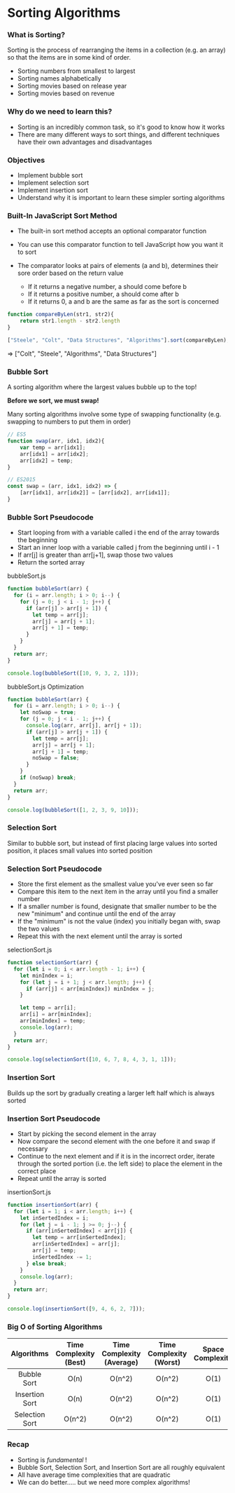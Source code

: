 # Sorting Algorithms

### What is Sorting?

Sorting is the process of rearranging the items in a collection (e.g. an array) so that the items are in some kind of order.

- Sorting numbers from smallest to largest
- Sorting names alphabetically
- Sorting movies based on release year
- Sorting movies based on revenue

### Why do we need to learn this?

- Sorting is an incredibly common task, so it's good to know how it works
- There are many different ways to sort things, and different techniques have their own advantages and disadvantages

### Objectives

- Implement bubble sort
- Implement selection sort
- Implement insertion sort
- Understand why it is important to learn these simpler sorting algorithms

### Built-In JavaScript Sort Method

- The built-in sort method accepts an optional comparator function

- You can use this comparator function to tell JavaScript how you want it to sort

- The comparator looks at pairs of elements (a and b), determines their sore order based on the return value   

  - If it returns a negative number, a should come before b
  - If it returns a positive number, a should come after b
  - If it returns 0, a and b are the same as far as the sort is concerned


```javascript
function compareByLen(str1, str2){
    return str1.length - str2.length
}

["Steele", "Colt", "Data Structures", "Algorithms"].sort(compareByLen);
```

=> ["Colt", "Steele", "Algorithms", "Data Structures"]

### Bubble Sort

A sorting algorithm where the largest values bubble up to the top!

**Before we sort, we must swap!**

Many sorting algorithms involve some type of swapping functionality (e.g. swapping to numbers to put them in order)

```javascript
// ES5
function swap(arr, idx1, idx2){
    var temp = arr[idx1];
    arr[idx1] = arr[idx2];
    arr[idx2] = temp;
}

// ES2015
const swap = (arr, idx1, idx2) => {
    [arr[idx1], arr[idx2]] = [arr[idx2], arr[idx1]];
}
```

### Bubble Sort Pseudocode

- Start looping from with a variable called i the end of the array towards the beginning
- Start an inner loop with a variable called j from the beginning until i - 1
- If arr[j] is greater than arr[j+1], swap those two values
- Return the sorted array

bubbleSort.js

```javascript
function bubbleSort(arr) {
  for (i = arr.length; i > 0; i--) {
    for (j = 0; j < i - 1; j++) {
      if (arr[j] > arr[j + 1]) {
        let temp = arr[j];
        arr[j] = arr[j + 1];
        arr[j + 1] = temp;
      }
    }
  }
  return arr;
}

console.log(bubbleSort([10, 9, 3, 2, 1]));
```

bubbleSort.js Optimization

```javascript
function bubbleSort(arr) {
  for (i = arr.length; i > 0; i--) {
    let noSwap = true;
    for (j = 0; j < i - 1; j++) {
      console.log(arr, arr[j], arr[j + 1]);
      if (arr[j] > arr[j + 1]) {
        let temp = arr[j];
        arr[j] = arr[j + 1];
        arr[j + 1] = temp;
        noSwap = false;
      }
    }
    if (noSwap) break;
  }
  return arr;
}

console.log(bubbleSort([1, 2, 3, 9, 10]));
```

### Selection Sort

Similar to bubble sort, but instead of first placing large values into sorted position, it places small values into sorted position

### Selection Sort Pseudocode

- Store the first element as the smallest value you've ever seen so far
- Compare this item to the next item in the array until you find a smaller number
- If a smaller number is found, designate that smaller number to be the new "minimum" and continue until the end of the array
- If the "minimum" is not the value (index) you initially began with, swap the two values
- Repeat this with the next element until the array is sorted

selectionSort.js

```javascript
function selectionSort(arr) {
  for (let i = 0; i < arr.length - 1; i++) {
    let minIndex = i;
    for (let j = i + 1; j < arr.length; j++) {
      if (arr[j] < arr[minIndex]) minIndex = j;
    }

    let temp = arr[i];
    arr[i] = arr[minIndex];
    arr[minIndex] = temp;
    console.log(arr);
  }
  return arr;
}

console.log(selectionSort([10, 6, 7, 8, 4, 3, 1, 1]));
```

### Insertion Sort

Builds up the sort by gradually creating a larger left half which is always sorted

### Insertion Sort Pseudocode

- Start by picking the second element in the array
- Now compare the second element with the one before it and swap if necessary
- Continue to the next element and if it is in the incorrect order, iterate through the sorted portion (i.e. the left side) to place the element in the correct place
- Repeat until the array is sorted

insertionSort.js

```javascript
function insertionSort(arr) {
  for (let i = 1; i < arr.length; i++) {
    let inSertedIndex = i;
    for (let j = i - 1; j >= 0; j--) {
      if (arr[inSertedIndex] < arr[j]) {
        let temp = arr[inSertedIndex];
        arr[inSertedIndex] = arr[j];
        arr[j] = temp;
        inSertedIndex -= 1;
      } else break;
    }
    console.log(arr);
  }
  return arr;
}

console.log(insertionSort([9, 4, 6, 2, 7]));
```

### Big O of Sorting Algorithms

|   Algorithms   | Time Complexity (Best) | Time Complexity (Average) | Time Complexity (Worst) | Space Complexity |
| :------------: | :--------------------: | :-----------------------: | :---------------------: | :--------------: |
|  Bubble Sort   |          O(n)          |          O(n^2)           |         O(n^2)          |       O(1)       |
| Insertion Sort |          O(n)          |          O(n^2)           |         O(n^2)          |       O(1)       |
| Selection Sort |         O(n^2)         |          O(n^2)           |         O(n^2)          |       O(1)       |

### Recap

- Sorting is *fundamental* !
- Bubble Sort, Selection Sort, and Insertion Sort are all roughly equivalent
- All have average time complexities that are quadratic
- We can do better..... but we need more complex algorithms! 